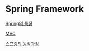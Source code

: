 # Spring Framework

[Spring의 특징](Spring%20Framework/Spring.md)

[MVC](Spring%20Framework/MVC.md)

[스프링의 동작과정](Spring%20Framework/Untitled.md)
